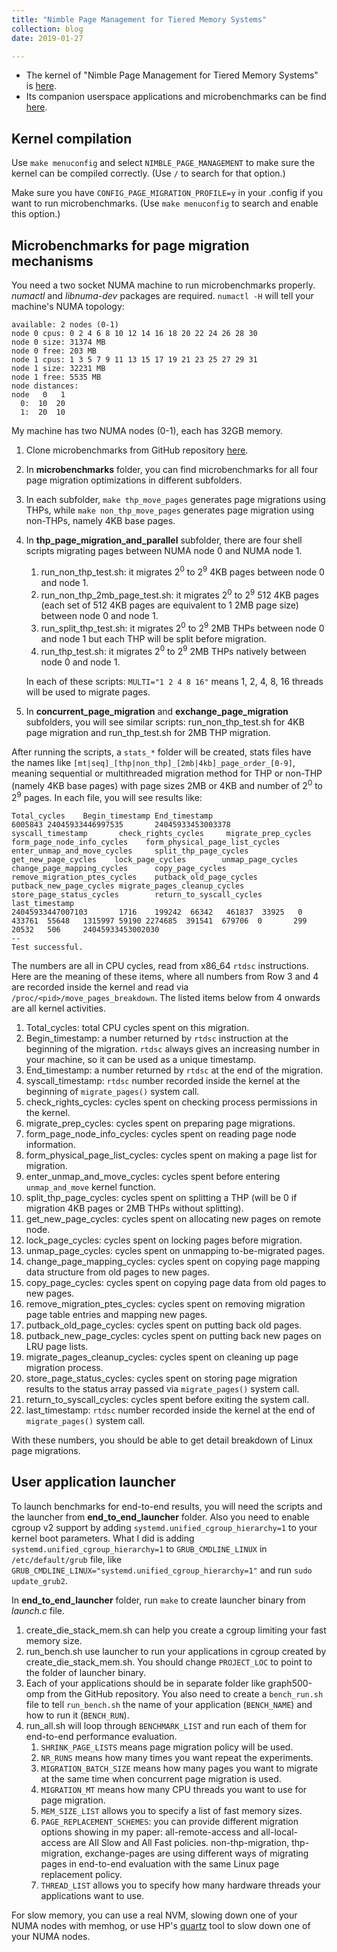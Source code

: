 ```yaml
---
title: "Nimble Page Management for Tiered Memory Systems"
collection: blog
date: 2019-01-27

---
```


- The kernel of "Nimble Page Management for Tiered Memory Systems" is [here](https://github.com/ysarch-lab/nimble_page_management_asplos_2019). 
- Its companion userspace applications and microbenchmarks can be find [here](https://github.com/ysarch-lab/nimble_page_management_userspace).

## Kernel compilation

Use `make menuconfig` and select `NIMBLE_PAGE_MANAGEMENT` to make sure the
kernel can be compiled correctly. (Use `/` to search for that option.)

Make sure you have `CONFIG_PAGE_MIGRATION_PROFILE=y` in your .config if you want
to run microbenchmarks. (Use `make menuconfig` to search and enable this option.)

## Microbenchmarks for page migration mechanisms

You need a two socket NUMA machine to run microbenchmarks properly. *numactl* and *libnuma-dev* packages are required. `numactl -H` will tell your machine's NUMA topology:

```
available: 2 nodes (0-1)
node 0 cpus: 0 2 4 6 8 10 12 14 16 18 20 22 24 26 28 30
node 0 size: 31374 MB
node 0 free: 203 MB
node 1 cpus: 1 3 5 7 9 11 13 15 17 19 21 23 25 27 29 31
node 1 size: 32231 MB
node 1 free: 5535 MB
node distances:
node   0   1
  0:  10  20
  1:  20  10
```

My machine has two NUMA nodes (0-1), each has 32GB memory.

1. Clone microbenchmarks from GitHub repository [here](https://github.com/ysarch-lab/nimble_page_management_userspace).

2. In **microbenchmarks** folder, you can find microbenchmarks for all four page migration optimizations in different subfolders.

3. In each subfolder, `make thp_move_pages` generates page migrations using THPs, while `make non_thp_move_pages` generates page migration using non-THPs, namely 4KB base pages.

4. In **thp_page_migration_and_parallel** subfolder, there are four shell scripts migrating pages between NUMA node 0 and NUMA node 1.

   1. run_non_thp_test.sh: it migrates 2<sup>0</sup> to 2<sup>9</sup> 4KB pages between node 0 and node 1.
   2. run_non_thp_2mb_page_test.sh: it migrates 2<sup>0</sup> to 2<sup>9</sup> 512 4KB pages (each set of 512 4KB pages are equivalent to 1 2MB page size) between node 0 and node 1. 
   3. run_split_thp_test.sh: it migrates 2<sup>0</sup> to 2<sup>9</sup> 2MB THPs between node 0 and node 1 but each THP will be split before migration.
   4. run_thp_test.sh: it migrates 2<sup>0</sup> to 2<sup>9</sup> 2MB THPs natively between node 0 and node 1.

   In each of these scripts: `MULTI="1 2 4 8 16"` means 1, 2, 4, 8, 16 threads will be used to migrate pages.

5. In **concurrent_page_migration** and **exchange_page_migration** subfolders, you will see similar scripts: run_non_thp_test.sh for 4KB page migration and run_thp_test.sh for 2MB THP migration.

After running the scripts, a `stats_*` folder will be created, stats files have the names like `[mt|seq]_[thp|non_thp]_[2mb|4kb]_page_order_[0-9]`, meaning sequential or multithreaded migration method for THP or non-THP (namely 4KB base pages) with page sizes 2MB or 4KB and number of 2<sup>0</sup> to 2<sup>9</sup> pages. In each file, you will see results like:


```
Total_cycles    Begin_timestamp End_timestamp
6005843 24045933446997535       24045933453003378
syscall_timestamp       check_rights_cycles     migrate_prep_cycles     form_page_node_info_cycles    form_physical_page_list_cycles   enter_unmap_and_move_cycles     split_thp_page_cycles   get_new_page_cycles    lock_page_cycles        unmap_page_cycles       change_page_mapping_cycles      copy_page_cycles       remove_migration_ptes_cycles    putback_old_page_cycles putback_new_page_cycles migrate_pages_cleanup_cycles   store_page_status_cycles        return_to_syscall_cycles        last_timestamp
24045933447007103       1716    199242  66342   461837  33925   0       433761  55648   1315997 59190 2274685  391541  679706  0       299     20532   506     24045933453002030
--
Test successful.
```

The numbers are all in CPU cycles, read from x86_64 `rtdsc` instructions. Here are the meaning of these items, where all numbers from Row 3 and 4 are recorded inside the kernel and read via `/proc/<pid>/move_pages_breakdown`. The listed items below from 4 onwards are all kernel activities.

1. Total_cycles: total CPU cycles spent on this migration.
2. Begin_timestamp: a number returned by `rtdsc` instruction at the beginning of the migration. `rtdsc` always gives an increasing number in your machine, so it can be used as a unique timestamp.
3. End_timestamp: a number returned by `rtdsc` at the end of the migration.
4. syscall_timestamp: `rtdsc` number recorded inside the kernel at the beginning of `migrate_pages()` system call.
5. check_rights_cycles: cycles spent on checking process permissions in the kernel.
6. migrate_prep_cycles: cycles spent on preparing page migrations.
7. form_page_node_info_cycles: cycles spent on reading page node information.
8. form_physical_page_list_cycles: cycles spent on making a page list for migration.
9. enter_unmap_and_move_cycles: cycles spent before entering `unmap_and_move` kernel function.
10. split_thp_page_cycles: cycles spent on splitting a THP (will be 0 if migration 4KB pages or 2MB THPs without splitting).
11. get_new_page_cycles: cycles spent on allocating new pages on remote node.
12. lock_page_cycles: cycles spent on locking pages before migration.
13. unmap_page_cycles: cycles spent on unmapping to-be-migrated pages.
14. change_page_mapping_cycles: cycles spent on copying page mapping data structure from old pages to new pages.
15. copy_page_cycles: cycles spent on copying page data from old pages to new pages.
16. remove_migration_ptes_cycles: cycles spent on removing migration page table entries and mapping new pages.
17. putback_old_page_cycles: cycles spent on putting back old pages.
18. putback_new_page_cycles: cycles spent on putting back new pages on LRU page lists.
19. migrate_pages_cleanup_cycles: cycles spent on cleaning up page migration process.
20. store_page_status_cycles: cycles spent on storing page migration results to the status array passed via `migrate_pages()` system call.
21. return_to_syscall_cycles: cycles spent before exiting the system call.
22. last_timestamp: `rtdsc` number recorded inside the kernel at the end of `migrate_pages()` system call.

With these numbers, you should be able to get detail breakdown of Linux page migrations.

## User application launcher

To launch benchmarks for end-to-end results, you will need the scripts and the launcher from **end_to_end_launcher** folder. Also you need to enable cgroup v2 support by adding `systemd.unified_cgroup_hierarchy=1` to your kernel boot parameters. What I did is adding `systemd.unified_cgroup_hierarchy=1` to `GRUB_CMDLINE_LINUX` in `/etc/default/grub` file, like `GRUB_CMDLINE_LINUX="systemd.unified_cgroup_hierarchy=1"` and run `sudo update_grub2`. 

In **end_to_end_launcher** folder, run `make` to create launcher binary from *launch.c* file. 

1. create_die_stack_mem.sh can help you create a cgroup limiting your fast memory size.
2. run_bench.sh use launcher to run your applications in cgroup created by create_die_stack_mem.sh. You should change `PROJECT_LOC` to point to the folder of launcher binary.
3. Each of your applications should be in separate folder like graph500-omp from the GitHub repository. You also need to create a `bench_run.sh` file to tell `run_bench.sh` the name of your application (`BENCH_NAME`) and how to run it (`BENCH_RUN`).
4. run_all.sh will loop through `BENCHMARK_LIST` and run each of them for end-to-end performance evaluation.
   1. `SHRINK_PAGE_LISTS` means page migration policy will be used.
   2. `NR_RUNS` means how many times you want repeat the experiments.
   3. `MIGRATION_BATCH_SIZE` means how many pages you want to migrate at the same time when concurrent page migration is used.
   4. `MIGRATION_MT` means how many CPU threads you want to use for page migration.
   5.  `MEM_SIZE_LIST` allows you to specify a list of fast memory sizes.
   6. `PAGE_REPLACEMENT_SCHEMES`: you can provide different migration options showing in my paper: all-remote-access and all-local-access are All Slow and All Fast policies. non-thp-migration, thp-migration, exchange-pages are using different ways of migrating pages in end-to-end evaluation with the same Linux page replacement policy.
   7. `THREAD_LIST` allows you to specify how many hardware threads your applications want to use.

For slow memory, you can use a real NVM, slowing down one of your NUMA nodes with memhog, or use HP's [quartz](https://github.com/HewlettPackard/quartz) tool to slow down one of your NUMA nodes.